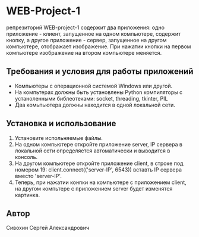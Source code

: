 # WEB-Project-1

  репрезиторий WEB-project-1 содержит два приложения: одно приложение - клиент, запущенное на одном компьютере, содержит кнопку, а другое приложение - сервер, запущенное на другом компьютере, отображает изображение. При нажатии кнопки на первом компьютере изображение на втором компьютере меняется.

## Требования и условия для работы приложений

- Компьютеры с операционной системой Windows или другой.
- На компьтерах должны быть установлены Python компиляторы с устаноленными библеотеками: socket, threading, tkinter, PIL
- Два комьпьютера должны находится в одной локальной сети.

## Установка и использование

1. Установите испольняемые файлы.
2. На одном компьютере откройте приложение server, IP сервера в локальной сети определяется автоматически и выводится в консоль.
3. На другом компьютере откройте приложение client, в строкe под номером 19: client.connect(('server-IP', 6543)) вставть IP сервера вместо 'server-IP'.
5. Теперь, при нажатии конпки на компьютере с приложением client, на другом компьтере с приложением server будет изменятся картинка.  

## Автор

Сивохин Сергей Александрович 
